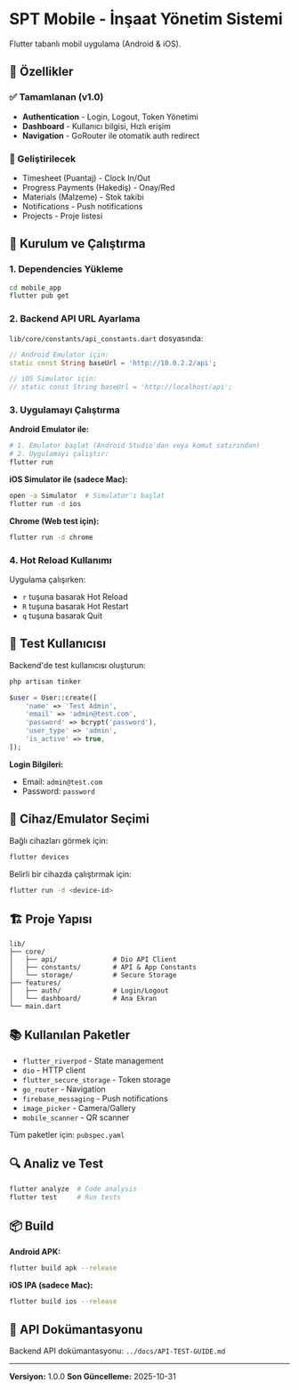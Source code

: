 # SPT Mobile - İnşaat Yönetim Sistemi

Flutter tabanlı mobil uygulama (Android & iOS).

## 🚀 Özellikler

### ✅ Tamamlanan (v1.0)
- **Authentication** - Login, Logout, Token Yönetimi
- **Dashboard** - Kullanıcı bilgisi, Hızlı erişim
- **Navigation** - GoRouter ile otomatik auth redirect

### 🔄 Geliştirilecek
- Timesheet (Puantaj) - Clock In/Out
- Progress Payments (Hakediş) - Onay/Red
- Materials (Malzeme) - Stok takibi
- Notifications - Push notifications
- Projects - Proje listesi

## 🔧 Kurulum ve Çalıştırma

### 1. Dependencies Yükleme
```bash
cd mobile_app
flutter pub get
```

### 2. Backend API URL Ayarlama
`lib/core/constants/api_constants.dart` dosyasında:

```dart
// Android Emulator için:
static const String baseUrl = 'http://10.0.2.2/api';

// iOS Simulator için:
// static const String baseUrl = 'http://localhost/api';
```

### 3. Uygulamayı Çalıştırma

**Android Emulator ile:**
```bash
# 1. Emulator başlat (Android Studio'dan veya komut satırından)
# 2. Uygulamayı çalıştır:
flutter run
```

**iOS Simulator ile (sadece Mac):**
```bash
open -a Simulator  # Simulator'ı başlat
flutter run -d ios
```

**Chrome (Web test için):**
```bash
flutter run -d chrome
```

### 4. Hot Reload Kullanımı
Uygulama çalışırken:
- `r` tuşuna basarak Hot Reload
- `R` tuşuna basarak Hot Restart
- `q` tuşuna basarak Quit

## 🧪 Test Kullanıcısı

Backend'de test kullanıcısı oluşturun:

```php
php artisan tinker

$user = User::create([
    'name' => 'Test Admin',
    'email' => 'admin@test.com',
    'password' => bcrypt('password'),
    'user_type' => 'admin',
    'is_active' => true,
]);
```

**Login Bilgileri:**
- Email: `admin@test.com`
- Password: `password`

## 📱 Cihaz/Emulator Seçimi

Bağlı cihazları görmek için:
```bash
flutter devices
```

Belirli bir cihazda çalıştırmak için:
```bash
flutter run -d <device-id>
```

## 🏗️ Proje Yapısı

```
lib/
├── core/
│   ├── api/              # Dio API Client
│   ├── constants/        # API & App Constants
│   └── storage/          # Secure Storage
├── features/
│   ├── auth/             # Login/Logout
│   └── dashboard/        # Ana Ekran
└── main.dart
```

## 📚 Kullanılan Paketler

- `flutter_riverpod` - State management
- `dio` - HTTP client
- `flutter_secure_storage` - Token storage
- `go_router` - Navigation
- `firebase_messaging` - Push notifications
- `image_picker` - Camera/Gallery
- `mobile_scanner` - QR scanner

Tüm paketler için: `pubspec.yaml`

## 🔍 Analiz ve Test

```bash
flutter analyze  # Code analysis
flutter test     # Run tests
```

## 📦 Build

**Android APK:**
```bash
flutter build apk --release
```

**iOS IPA (sadece Mac):**
```bash
flutter build ios --release
```

## 📄 API Dokümantasyonu

Backend API dokümantasyonu: `../docs/API-TEST-GUIDE.md`

---

**Versiyon:** 1.0.0
**Son Güncelleme:** 2025-10-31

